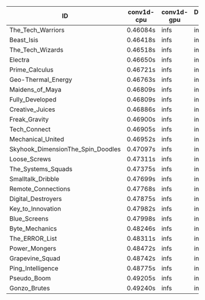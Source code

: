 |ID|conv1d-cpu|conv1d-gpu|DWSPConv2D-gpu|gemm-gpu|avg|
|-|-|-|-|-|-|
|The_Tech_Warriors|0.46084s|infs|infs|4.36458s|infs|
|Beast_Isis|0.46418s|infs|infs|4.54805s|infs|
|The_Tech_Wizards|0.46518s|infs|infs|20.64973s|infs|
|Electra|0.46650s|infs|infs|4.51139s|infs|
|Prime_Calculus|0.46721s|infs|infs|4.39196s|infs|
|Geo-Thermal_Energy|0.46763s|infs|infs|4.41749s|infs|
|Maidens_of_Maya|0.46809s|infs|infs|4.52324s|infs|
|Fully_Developed|0.46809s|infs|infs|4.53127s|infs|
|Creative_Juices|0.46886s|infs|infs|4.51054s|infs|
|Freak_Gravity|0.46900s|infs|infs|4.52170s|infs|
|Tech_Connect|0.46905s|infs|infs|4.72000s|infs|
|Mechanical_United|0.46952s|infs|infs|4.51223s|infs|
|Skyhook_DimensionThe_Spin_Doodles|0.47097s|infs|infs|4.61096s|infs|
|Loose_Screws|0.47311s|infs|infs|4.73060s|infs|
|The_Systems_Squads|0.47375s|infs|infs|4.54973s|infs|
|Smalltalk_Dribble|0.47699s|infs|infs|4.89957s|infs|
|Remote_Connections|0.47768s|infs|infs|4.56633s|infs|
|Digital_Destroyers|0.47875s|infs|infs|4.70572s|infs|
|Key_to_Innovation|0.47982s|infs|infs|4.69094s|infs|
|Blue_Screens|0.47998s|infs|infs|4.49353s|infs|
|Byte_Mechanics|0.48246s|infs|infs|4.77826s|infs|
|The_ERROR_List|0.48311s|infs|infs|4.70912s|infs|
|Power_Mongers|0.48472s|infs|infs|4.77169s|infs|
|Grapevine_Squad|0.48742s|infs|infs|4.74142s|infs|
|Ping_Intelligence|0.48775s|infs|infs|4.56018s|infs|
|Pseudo_Boom|0.49205s|infs|infs|4.76641s|infs|
|Gonzo_Brutes|0.49240s|infs|infs|4.74368s|infs|
